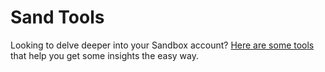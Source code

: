 # Sand Tools

Looking to delve deeper into your Sandbox account? [Here are some tools](https://oxbarts.github.io/sandtools) that help you get some insights the easy way.
